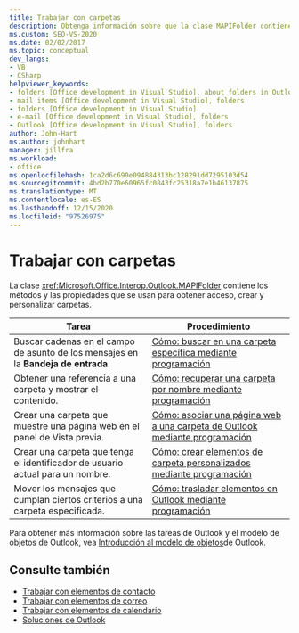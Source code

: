 ```yaml
---
title: Trabajar con carpetas
description: Obtenga información sobre que la clase MAPIFolder contiene los métodos y las propiedades que se usan para obtener acceso, crear y personalizar carpetas.
ms.custom: SEO-VS-2020
ms.date: 02/02/2017
ms.topic: conceptual
dev_langs:
- VB
- CSharp
helpviewer_keywords:
- folders [Office development in Visual Studio], about folders in Outlook
- mail items [Office development in Visual Studio], folders
- folders [Office development in Visual Studio]
- e-mail [Office development in Visual Studio], folders
- Outlook [Office development in Visual Studio], folders
author: John-Hart
ms.author: johnhart
manager: jillfra
ms.workload:
- office
ms.openlocfilehash: 1ca2d6c690e094884313bc128291dd7295103d54
ms.sourcegitcommit: 4bd2b770e60965fc0843fc25318a7e1b46137875
ms.translationtype: MT
ms.contentlocale: es-ES
ms.lasthandoff: 12/15/2020
ms.locfileid: "97526975"
---
```

# <a name="work-with-folders"></a>Trabajar con carpetas
  La clase <xref:Microsoft.Office.Interop.Outlook.MAPIFolder> contiene los métodos y las propiedades que se usan para obtener acceso, crear y personalizar carpetas.

|Tarea|Procedimiento|
|----------|---------------|
|Buscar cadenas en el campo de asunto de los mensajes en la **Bandeja de entrada**.|[Cómo: buscar en una carpeta específica mediante programación](../vsto/how-to-programmatically-search-within-a-specific-folder.md)|
|Obtener una referencia a una carpeta y mostrar el contenido.|[Cómo: recuperar una carpeta por nombre mediante programación](../vsto/how-to-programmatically-retrieve-a-folder-by-name.md)|
|Crear una carpeta que muestre una página web en el panel de Vista previa.|[Cómo: asociar una página web a una carpeta de Outlook mediante programación](../vsto/how-to-programmatically-associate-a-web-page-with-an-outlook-folder.md)|
|Crear una carpeta que tenga el identificador de usuario actual para un nombre.|[Cómo: crear elementos de carpeta personalizados mediante programación](../vsto/how-to-programmatically-create-custom-folder-items.md)|
|Mover los mensajes que cumplan ciertos criterios a una carpeta especificada.|[Cómo: trasladar elementos en Outlook mediante programación](../vsto/how-to-programmatically-move-items-in-outlook.md)|

 Para obtener más información sobre las tareas de Outlook y el modelo de objetos de Outlook, vea [Introducción al modelo de objetos](../vsto/outlook-object-model-overview.md)de Outlook.

## <a name="see-also"></a>Consulte también
- [Trabajar con elementos de contacto](../vsto/working-with-contact-items.md)
- [Trabajar con elementos de correo](../vsto/working-with-mail-items.md)
- [Trabajar con elementos de calendario](../vsto/working-with-calendar-items.md)
- [Soluciones de Outlook](../vsto/outlook-solutions.md)
